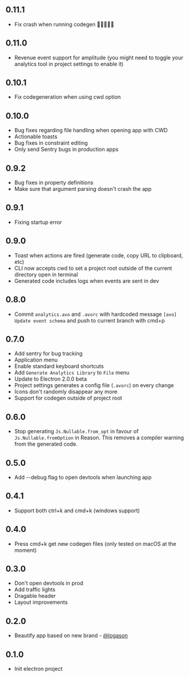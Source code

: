 ## 0.11.1

- Fix crash when running codegen 👨🏻‍🚒🔥🚒

## 0.11.0

- Revenue event support for amplitude (you might need to toggle your analytics tool in project settings to enable it)

## 0.10.1

- Fix codegeneration when using cwd option

## 0.10.0

- Bug fixes regarding file handling when opening app with CWD
- Actionable toasts
- Bug fixes in constraint editing
- Only send Sentry bugs in production apps

## 0.9.2

- Bug fixes in property definitions
- Make sure that argument parsing doesn't crash the app

## 0.9.1

- Fixing startup error

## 0.9.0

- Toast when actions are fired (generate code, copy URL to clipboard, etc)
- CLI now accepts cwd to set a project root outside of the current directory open in terminal
- Generated code includes logs when events are sent in dev

## 0.8.0

- Commit `analytics.avo` and `.avorc` with hardcoded message `[avo] Update event schema` and push to current branch with cmd+p

## 0.7.0

- Add sentry for bug tracking
- Application menu
- Enable standard keyboard shortcuts
- Add `Generate Analytics Library` to `File` menu
- Update to Electron 2.0.0 beta
- Project settings generates a config file (`.avorc`) on every change
- Icons don't randomly disappear any more
- Support for codegen outside of project root

## 0.6.0

- Stop generating `Js.Nullable.from_opt` in favour of `Js.Nullable.fromOption` in Reason. This removes a compiler warning from the generated code.

## 0.5.0

- Add --debug flag to open devtools when launching app

## 0.4.1

- Support both ctrl+k and cmd+k (windows support)

## 0.4.0

- Press cmd+k get new codegen files (only tested on macOS at the moment)

## 0.3.0

- Don't open devtools in prod
- Add traffic lights
- Dragable header
- Layout improvements

## 0.2.0

- Beautify app based on new brand - [@logason](https://github.com/logason)


## 0.1.0

- Init electron project
